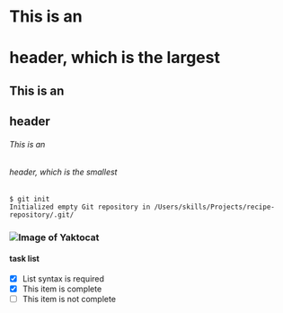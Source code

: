 # This is an <h1> header, which is the largest
## This is an <h2> header
###### This is an <h6> header, which is the smallest
### 
```
$ git init
Initialized empty Git repository in /Users/skills/Projects/recipe-repository/.git/
```
### ![Image of Yaktocat](https://octodex.github.com/images/yaktocat.png)
#### task list
- [x] List syntax is required
- [x] This item is complete
- [ ] This item is not complete

